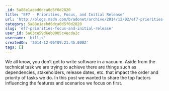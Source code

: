 ```yaml
---
_id: 5a88e1aebd6dca0d5f0d2820
title: "EF7 - Priorities, Focus, and Initial Release"
url: 'http://blogs.msdn.com/b/adonet/archive/2014/12/02/ef7-priorities-focus-and-initial-release.aspx'
category: 5a88e1aebd6dca0d5f0d2820
slug: 'ef7-priorities-focus-and-initial-release'
user_id: 5a83ce59d6eb0005c4ecda2c
username: 'bill-s'
createdOn: '2014-12-06T09:21:45.000Z'
tags: []
---
```


We all know, you don’t get to write software in a vacuum. Aside from the technical task we are trying to achieve there are things such as dependencies, stakeholders, release dates, etc. that impact the order and priority of tasks we do. In this post we wanted to share the top factors influencing the features and scenarios we focus on first.
